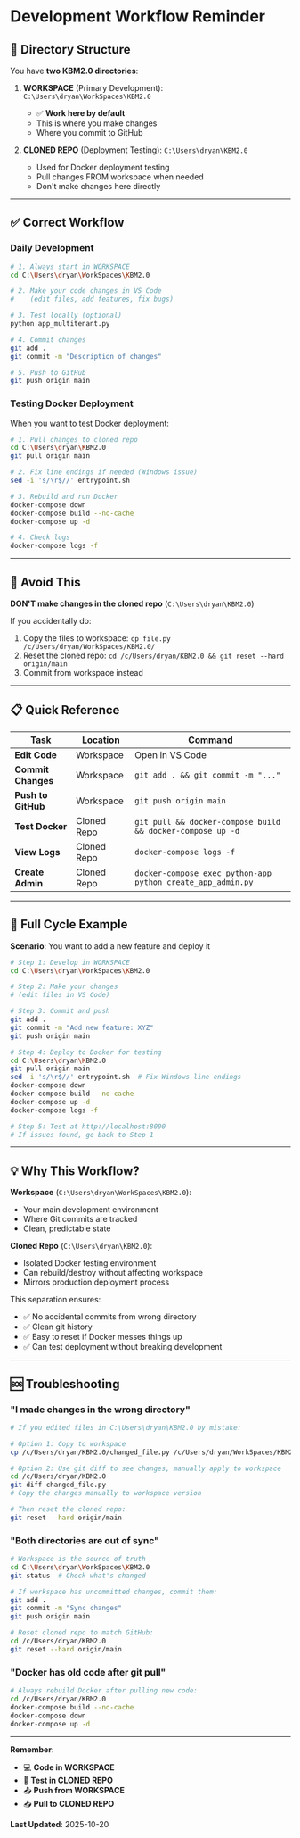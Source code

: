 # Development Workflow Reminder

## 📁 Directory Structure

You have **two KBM2.0 directories**:

1. **WORKSPACE** (Primary Development): `C:\Users\dryan\WorkSpaces\KBM2.0`
   - ✅ **Work here by default**
   - This is where you make changes
   - Where you commit to GitHub

2. **CLONED REPO** (Deployment Testing): `C:\Users\dryan\KBM2.0`
   - Used for Docker deployment testing
   - Pull changes FROM workspace when needed
   - Don't make changes here directly

---

## ✅ Correct Workflow

### Daily Development

```bash
# 1. Always start in WORKSPACE
cd C:\Users\dryan\WorkSpaces\KBM2.0

# 2. Make your code changes in VS Code
#    (edit files, add features, fix bugs)

# 3. Test locally (optional)
python app_multitenant.py

# 4. Commit changes
git add .
git commit -m "Description of changes"

# 5. Push to GitHub
git push origin main
```

### Testing Docker Deployment

When you want to test Docker deployment:

```bash
# 1. Pull changes to cloned repo
cd C:\Users\dryan\KBM2.0
git pull origin main

# 2. Fix line endings if needed (Windows issue)
sed -i 's/\r$//' entrypoint.sh

# 3. Rebuild and run Docker
docker-compose down
docker-compose build --no-cache
docker-compose up -d

# 4. Check logs
docker-compose logs -f
```

---

## 🚫 Avoid This

**DON'T make changes in the cloned repo** (`C:\Users\dryan\KBM2.0`)

If you accidentally do:
1. Copy the files to workspace: `cp file.py /c/Users/dryan/WorkSpaces/KBM2.0/`
2. Reset the cloned repo: `cd /c/Users/dryan/KBM2.0 && git reset --hard origin/main`
3. Commit from workspace instead

---

## 📋 Quick Reference

| Task | Location | Command |
|------|----------|---------|
| **Edit Code** | Workspace | Open in VS Code |
| **Commit Changes** | Workspace | `git add . && git commit -m "..."` |
| **Push to GitHub** | Workspace | `git push origin main` |
| **Test Docker** | Cloned Repo | `git pull && docker-compose build && docker-compose up -d` |
| **View Logs** | Cloned Repo | `docker-compose logs -f` |
| **Create Admin** | Cloned Repo | `docker-compose exec python-app python create_app_admin.py` |

---

## 🔄 Full Cycle Example

**Scenario**: You want to add a new feature and deploy it

```bash
# Step 1: Develop in WORKSPACE
cd C:\Users\dryan\WorkSpaces\KBM2.0

# Step 2: Make your changes
# (edit files in VS Code)

# Step 3: Commit and push
git add .
git commit -m "Add new feature: XYZ"
git push origin main

# Step 4: Deploy to Docker for testing
cd C:\Users\dryan\KBM2.0
git pull origin main
sed -i 's/\r$//' entrypoint.sh  # Fix Windows line endings
docker-compose down
docker-compose build --no-cache
docker-compose up -d
docker-compose logs -f

# Step 5: Test at http://localhost:8000
# If issues found, go back to Step 1
```

---

## 💡 Why This Workflow?

**Workspace** (`C:\Users\dryan\WorkSpaces\KBM2.0`):
- Your main development environment
- Where Git commits are tracked
- Clean, predictable state

**Cloned Repo** (`C:\Users\dryan\KBM2.0`):
- Isolated Docker testing environment
- Can rebuild/destroy without affecting workspace
- Mirrors production deployment process

This separation ensures:
- ✅ No accidental commits from wrong directory
- ✅ Clean git history
- ✅ Easy to reset if Docker messes things up
- ✅ Can test deployment without breaking development

---

## 🆘 Troubleshooting

### "I made changes in the wrong directory"

```bash
# If you edited files in C:\Users\dryan\KBM2.0 by mistake:

# Option 1: Copy to workspace
cp /c/Users/dryan/KBM2.0/changed_file.py /c/Users/dryan/WorkSpaces/KBM2.0/

# Option 2: Use git diff to see changes, manually apply to workspace
cd /c/Users/dryan/KBM2.0
git diff changed_file.py
# Copy the changes manually to workspace version

# Then reset the cloned repo:
git reset --hard origin/main
```

### "Both directories are out of sync"

```bash
# Workspace is the source of truth
cd C:\Users\dryan\WorkSpaces\KBM2.0
git status  # Check what's changed

# If workspace has uncommitted changes, commit them:
git add .
git commit -m "Sync changes"
git push origin main

# Reset cloned repo to match GitHub:
cd /c/Users/dryan/KBM2.0
git reset --hard origin/main
```

### "Docker has old code after git pull"

```bash
# Always rebuild Docker after pulling new code:
cd /c/Users/dryan/KBM2.0
docker-compose build --no-cache
docker-compose down
docker-compose up -d
```

---

**Remember**:
- 💻 **Code in WORKSPACE**
- 🐳 **Test in CLONED REPO**
- 📤 **Push from WORKSPACE**
- 📥 **Pull to CLONED REPO**

**Last Updated**: 2025-10-20
